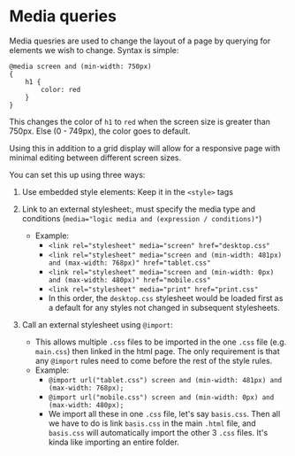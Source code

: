 # Media queries
Media quesries are used to change the layout of a page by querying for elements we wish to change. Syntax is simple:
```
@media screen and (min-width: 750px)
{
	h1 {
		color: red
	}
}
```
This changes the color of `h1` to `red` when the screen size is greater than 750px. Else (0 - 749px), the color goes to default.

Using this in addition to a grid display will allow for a responsive page with minimal editing between different screen sizes.

You can set this up using three ways:
1. Use embedded style elements: Keep it in the `<style>` tags
2. Link to an external stylesheet:, must specify the media type and conditions (`media="logic media and (expression / conditions)"`)
	- Example:
		- `<link rel="stylesheet" media="screen" href="desktop.css"`
		- `<link rel="stylesheet" media="screen and (min-width: 481px) and (max-width: 768px)" href="tablet.css"`
		- `<link rel="stylesheet" media="screen and (min-width: 0px) and (max-width: 480px)" href="mobile.css"`
		- `<link rel="stylesheet" media="print" href="print.css"`
		- In this order, the `desktop.css` stylesheet would be loaded first as a default for any styles not changed in subsequent stylesheets.

3. Call an external stylesheet using `@import`:
	- This allows multiple `.css` files to be imported in the one `.css` file (e.g. `main.css`) then linked in the html page. The only requirement is that any `@import` rules need to come before the rest of the style rules.
	- Example:
		- `@import url("tablet.css") screen and (min-width: 481px) and (max-width: 768px);`
		- `@import url("mobile.css") screen and (min-width: 0px) and (max-width: 480px);`
		- We import all these in one `.css` file, let's say `basis.css`. Then all we have to do is link `basis.css` in the main `.html` file, and `basis.css` will automatically import the other 3 `.css` files. It's kinda like importing an entire folder.